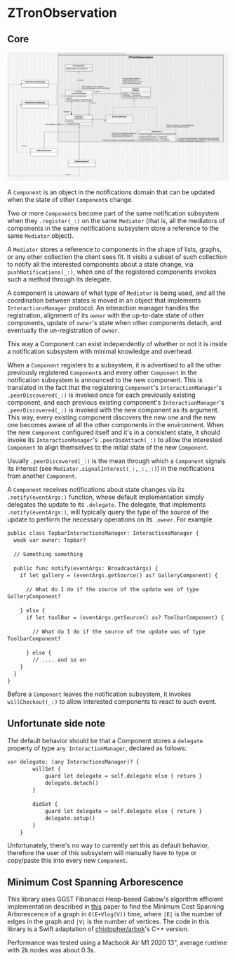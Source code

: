 # ZTronObservation

## Core

![plot](./Interactions.jpg)

A `Component` is an object in the notifications domain that can be updated when the state of other `Component`s change. 

Two or more `Component`s become part of the same notification subsystem when they `.register(_:)` on the same `Mediator` (that is, all the mediators of components in the same notifications subsystem store a reference to the same `Mediator` object).

A `Mediator` stores a reference to components in the shape of lists, graphs, or any other collection the client sees fit. It visits a subset of such collection to notify all the interested components about a state change, via `pushNotifications(_:)`, when one of the registered components invokes such a method through its delegate.

A component is unaware of what type of `Mediator` is being used, and all the coordination between states is moved in an object that implements `InteractionsManager` protocol. An interaction manager handles the registration, alignment of its `owner` with the up-to-date state of other components, update of `owner`'s state when other components detach, and eventually the un-registration of `owner`.

This way a Component can exist independently of whether or not it is inside a notification subsystem with minimal knowledge and overhead.


When a `Component` registers to a subsystem, it is advertised to all the other previously registered `Component`s and every other `Component` in the notification subsystem is announced to the new component. This is translated in the fact that the registering `Component`'s `InteractionManager`'s `.peerDiscovered(_:)` is invoked once for each previously existing component, and each previous existing component's `InteractionManager`'s `.peerDiscovered(_:)` is invoked with the new component as its argument. This way, every existing component discovers the new one and the new one becomes aware of all the other components in the environment. When the new `Component` configured itself and it's in a consistent state, it should invoke its `InteractionManager`'s `.peerDidAttach(_:)` to allow the interested `Component` to align themselves to the initial state of the new `Component`.

Usually `.peerDiscovered(_:)` is the mean through which a `Component` signals its interest (see `Mediator.signalInterest(_:,_:,_:)`) in the notifications from another `Component`.


A `Component` receives notifications about state changes via its `.notify(eventArgs:)` function, whose default implementation simply delegates the update to its `.delegate`. The delegate, that implements `.notify(eventArgs:)`, will typically query the type of the source of the update to perform the necessary operations on its `.owner`. For example

```
public class TopbarInteractionsManager: InteractionsManager {
  weak var owner: Topbar?

  // Something something

  public func notify(eventArgs: BroadcastArgs) {
    if let gallery = (eventArgs.getSource() as? GalleryComponent) {

      // What do I do if the source of the update was of type GalleryComponent?

    } else {
      if let toolBar = (eventArgs.getSource() as? ToolbarComponent) {

        // What do I do if the source of the update was of type ToolbarComponent?

      } else {
        // .... and so on
    }
  }
}
```

Before a `Component` leaves the notification subsystem, it invokes `willCheckout(_:)` to allow interested components to react to such event.

## Unfortunate side note

The default behavior should be that a Component stores a `delegate` property of type `any InteractionManager`, declared as follows:

```
var delegate: (any InteractionsManager)? {
        willSet {
            guard let delegate = self.delegate else { return }
            delegate.detach()
        }
    
        didSet {
            guard let delegate = self.delegate else { return }
            delegate.setup()
        }
    }
```

Unfortunately, there's no way to currently set this as default behavior, therefore the user of this subsystem will manually have to type or copy/paste this into every new `Component`.

## Minimum Cost Spanning Arborescence 

This library uses GGST Fibonacci Heap-based Gabow's algorithm efficient implementation described in [this](https://mboether.com/assets/pdf/bother2023mst.pdf) paper to find the Minimum Cost Spanning Arborescence of a graph in `O(E+Vlog(V))` time, where `|E|` is the number of edges in the graph and `|V|` is the number of vertices. The code in this library is a Swift adaptation of [chistopher/arbok](https://github.com/chistopher/arbok/tree/5a38286e332552fe3c029afba57195e95182f90a)'s C++ version.

Performance was tested using a Macbook Air M1 2020 13", average runtime with 2k nodes was about 0.3s.
